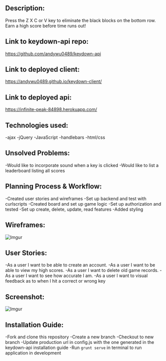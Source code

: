## Description:

Press the Z X C or V key to eliminate the black blocks on the bottom row. Earn a high score before time runs out!

## Link to keydown-api repo:

https://github.com/andywu0489/keydown-api

## Link to deployed client:

https://andywu0489.github.io/keydown-client/

## Link to deployed api:

https://infinite-peak-84898.herokuapp.com/

## Technologies used:

-ajax
-jQuery
-JavaScript
-handlebars
-html/css

## Unsolved Problems:

-Would like to incorporate sound when a key is clicked
-Would like to list a leaderboard listing all scores

## Planning Process & Workflow:

-Created user stories and wireframes
-Set up backend and test with curlscripts
-Created board and set up game logic
-Set up authorization and tested
-Set up create, delete, update, read features
-Added styling

## Wireframes:

![Imgur](https://i.imgur.com/OUTVzjz.jpg)

## User Stories:

-As a user I want to be able to create an account.
-As a user I want to be able to view my high scores.
-As a user I want to delete old game records.
-As a user I want to see how accurate I am.
-As a user I want to visual feedback as to when I hit a correct or wrong key

## Screenshot:

![Imgur](https://imgur.com/i0wNS1k.jpg)

## Installation Guide:

-Fork and clone this repository
-Create a new branch
-Checkout to new branch
-Update production url in config.js with the one generated in the keydown-api
installation guide
-Run ```grunt serve``` in terminal to run application in development
